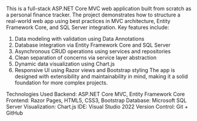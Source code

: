 This is a full-stack ASP.NET Core MVC web application built from scratch as a personal finance tracker.
The project demonstrates how to structure a real-world web app using best practices in MVC architecture, Entity Framework Core, and SQL Server integration.
Key features include: 
1) Data modeling with validation using Data Annotations
2) Database integration via Entity Framework Core and SQL Server
3) Asynchronous CRUD operations using services and repositories
4) Clean separation of concerns via service layer abstraction
5) Dynamic data visualization using Chart.js
6) Responsive UI using Razor views and Bootstrap styling
The app is designed with extensibility and maintainability in mind, making it a solid foundation for more complex projects.

Technologies Used
Backend: ASP.NET Core MVC, Entity Framework Core
Frontend: Razor Pages, HTML5, CSS3, Bootstrap
Database: Microsoft SQL Server
Visualization: Chart.js
IDE: Visual Studio 2022
Version Control: Git + GitHub
